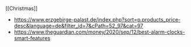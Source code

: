[[Christmas]]

- https://www.erzgebirge-palast.de/index.php?sort=p.products_price-desc&language=de&filter_id=7&cPath=52_97&cat=97
- https://www.theguardian.com/money/2020/sep/12/best-alarm-clocks-smart-features
